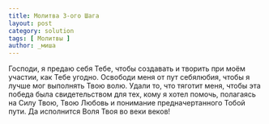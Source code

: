 ```yaml
---
title: Молитва 3-ого Шага
layout: post
category: solution
tags: [ Молитвы ]
author: _миша
---
```


Господи, я предаю себя Тебе, чтобы создавать и творить при моём участии, как
Тебе угодно. Освободи меня от пут себялюбия, чтобы я лучше мог выполнять Твою
волю. Удали то, что тяготит меня, чтобы эта победа была свидетельством для
тех, кому я хотел помочь, полагаясь на Силу Твою, Твою Любовь и понимание
предначертанного Тобой пути. Да исполнится Воля Твоя во веки веков!
